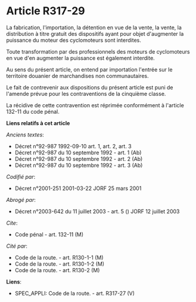 # Article R317-29

La fabrication, l'importation, la détention en vue de la vente, la vente, la distribution à titre gratuit des dispositifs
ayant pour objet d'augmenter la puissance du moteur des cyclomoteurs sont interdites.

Toute transformation par des professionnels des moteurs de cyclomoteurs en vue d'en augmenter la puissance est également
interdite.

Au sens du présent article, on entend par importation l'entrée sur le territoire douanier de marchandises non communautaires.

Le fait de contrevenir aux dispositions du présent article est puni de l'amende prévue pour les contraventions de la
cinquième classe.

La récidive de cette contravention est réprimée conformément à l'article 132-11 du code pénal.

**Liens relatifs à cet article**

_Anciens textes_:

  - Décret n°92-987 1992-09-10 art. 1, art. 2, art. 3
  - Décret n°92-987 du 10 septembre 1992 - art. 1 (Ab)
  - Décret n°92-987 du 10 septembre 1992 - art. 2 (Ab)
  - Décret n°92-987 du 10 septembre 1992 - art. 3 (Ab)

_Codifié par_:

  - Décret n°2001-251 2001-03-22 JORF 25 mars 2001

_Abrogé par_:

  - Décret n°2003-642 du 11 juillet 2003 - art. 5 () JORF 12 juillet 2003

_Cite_:

  - Code pénal - art. 132-11 (M)

_Cité par_:

  - Code de la route. - art. R130-1-1 (M)
  - Code de la route. - art. R130-1-2 (M)
  - Code de la route. - art. R130-2 (M)

**Liens**:

  - SPEC_APPLI: Code de la route. - art. R317-27 (V)
